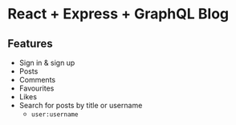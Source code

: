# React + Express + GraphQL Blog

## Features

-   Sign in & sign up
-   Posts
-   Comments
-   Favourites
-   Likes
-   Search for posts by title or username
    -   `user:username`

